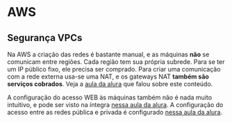 # AWS

## Segurança VPCs

Na AWS a criação das redes é bastante manual, e as máquinas **não** se comunicam entre regiões. Cada região tem sua própria subrede. Para se ter um IP público fixo, ele precisa ser comprado. Para criar uma comunicação com a rede externa usa-se uma NAT, e os gateways NAT **também são serviços cobrados**. Veja a [aula da alura](https://cursos.alura.com.br/course/cloud-onboarding-principais-provedores-parte2/task/95373) que falou sobre este conteúdo.

A configuração do acesso WEB às máquinas também não é nada muito intuitivo, e pode ser visto na íntegra [nessa aula da alura](https://cursos.alura.com.br/course/cloud-onboarding-principais-provedores-parte2/task/95409). A configuração do acesso entre as redes pública e privada é configurado [nessa aula da alura](https://cursos.alura.com.br/course/cloud-onboarding-principais-provedores-parte2/task/95410).

